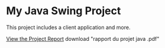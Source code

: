 # My Java Swing Project

This project includes a client application and more.

[View the Project Report](./Rapport%20du%20projet%20Java.pdf)
download "rapport du projet java .pdf"
